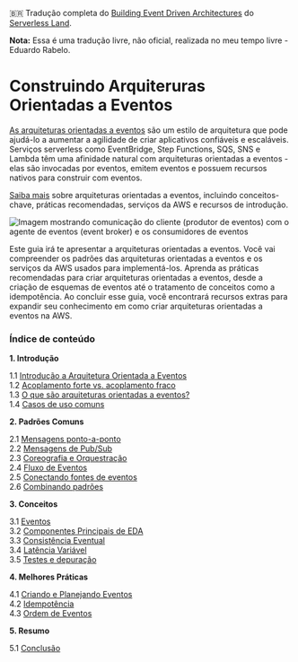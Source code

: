 🇧🇷 Tradução completa do [Building Event Driven
Architectures](https://serverlessland.com/event-driven-architecture/intro) do [Serverless Land](https://serverlessland.com/).

**Nota:** Essa é uma tradução livre, não oficial, realizada no meu tempo livre - Eduardo Rabelo.

# Construindo Arquiteruras Orientadas a Eventos

[As arquiteturas orientadas a eventos](https://serverlessland.com/event-driven-architecture) são um estilo de arquitetura que pode ajudá-lo a aumentar a agilidade de criar aplicativos confiáveis ​​e escaláveis. Serviços serverless como EventBridge, Step Functions, SQS, SNS e Lambda têm uma afinidade natural com arquiteturas orientadas a eventos - elas são invocadas por eventos, emitem eventos e possuem recursos nativos para construir com eventos.

[Saiba mais](./src/01-01-introducao-a-arquitetura-orientada-a-eventos.md) sobre arquiteturas orientadas a eventos, incluindo conceitos-chave, práticas recomendadas, serviços da AWS e recursos de introdução.

![Imagem mostrando comunicação do cliente (produtor de eventos) com o agente de eventos (event broker) e os consumidores de eventos](https://serverlessland.com/assets/images/eda/event-producer-broker-consumer.png)

Este guia irá te apresentar a arquiteturas orientadas a eventos. Você vai compreender os padrões das arquiteturas orientadas a eventos e os serviços da AWS usados para implementá-los. Aprenda as práticas recomendadas para criar arquiteturas orientadas a eventos, desde a criação de esquemas de eventos até o tratamento de conceitos como a idempotência. Ao concluir esse guia, você encontrará recursos extras para expandir seu conhecimento em como criar arquiteturas orientadas a eventos na AWS.

### Índice de conteúdo

**1. Introdução**

1.1 [Introdução a Arquitetura Orientada a Eventos](./src/01-01-introducao-a-arquitetura-orientada-a-eventos.md)\
1.2 [Acoplamento forte vs. acoplamento fraco](./src/01-02-acoplamento-forte-vs-acoplamento-fraco.md)\
1.3 [O que são arquiteturas orientadas a eventos?](./src/01-03-o-que-sao-arquiteturas-orientadas-a-eventos.md)\
1.4 [Casos de uso comuns](./src/01-04-casos-de-uso-comuns.md)

**2. Padrões Comuns**

2.1 [Mensagens ponto-a-ponto](./src/02-01-mensagens-ponto-a-ponto.md)\
2.2 [Mensagens de Pub/Sub](./src/02-02-mensagens-de-pub-sub.md)\
2.3 [Coreografia e Orquestração](./src/02-03-coreografia-e-orquestracao.md)\
2.4 [Fluxo de Eventos](./src/02-04-fluxo-de-eventos.md)\
2.5 [Conectando fontes de eventos](./src/02-05-conectando-fontes-de-eventos.md)\
2.6 [Combinando padrões](./src/02-06-combinando-padroes.md)

**3. Conceitos**

3.1 [Eventos](./src/03-01-eventos.md)\
3.2 [Componentes Principais de EDA](./src/03-02-componentes-principais-de-eda.md)\
3.3 [Consistência Eventual](./src/03-03-consistencia-eventual.md)\
3.4 [Latência Variável](./src/03-04-latencia-variavel.md)\
3.5 [Testes e depuração](./src/03-05-testes-e-depuracao.md)

**4. Melhores Práticas**

4.1 [Criando e Planejando Eventos](./src/04-01-criando-e-planejando-eventos.md)\
4.2 [Idempotência](./src/04-02-idempotencia.md)\
4.3 [Ordem de Eventos](./src/04-03-ordem-de-eventos.md)

**5. Resumo**

5.1 [Conclusão](./src/05-01-conclusao.md)
